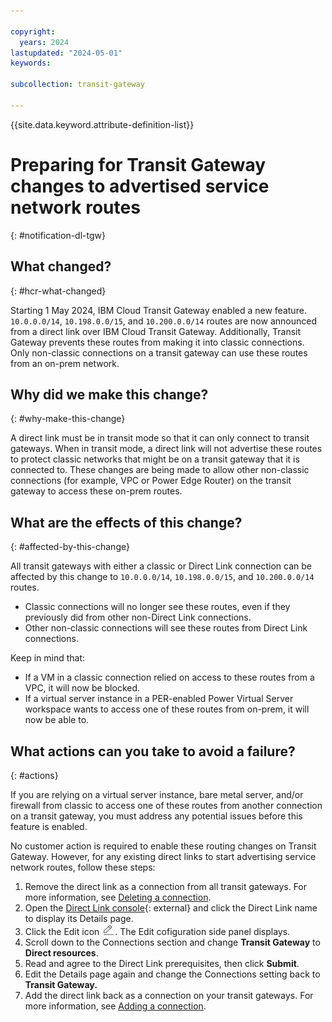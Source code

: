 ```yaml
---

copyright:
  years: 2024
lastupdated: "2024-05-01"
keywords:

subcollection: transit-gateway

---
```


{{site.data.keyword.attribute-definition-list}}

# Preparing for Transit Gateway changes to advertised service network routes
{: #notification-dl-tgw}

## What changed?
{: #hcr-what-changed}

Starting 1 May 2024, IBM Cloud Transit Gateway enabled a new feature. `10.0.0.0/14`, `10.198.0.0/15`, and `10.200.0.0/14` routes are now announced from a direct link over IBM Cloud Transit Gateway. Additionally, Transit Gateway prevents these routes from making it into classic connections. Only non-classic connections on a transit gateway can use these routes from an on-prem network.

## Why did we make this change?
{: #why-make-this-change}

A direct link must be in transit mode so that it can only connect to transit gateways. When in transit mode, a direct link will not advertise these routes to protect classic networks that might be on a transit gateway that it is connected to. These changes are being made to allow other non-classic connections (for example, VPC or Power Edge Router) on the transit gateway to access these on-prem routes.

## What are the effects of this change?
{: #affected-by-this-change}

All transit gateways with either a classic or Direct Link connection can be affected by this change to `10.0.0.0/14`, `10.198.0.0/15`, and `10.200.0.0/14` routes.

 * Classic connections will no longer see these routes, even if they previously did from other non-Direct Link connections.
* Other non-classic connections will see these routes from Direct Link connections.

Keep in mind that:

* If a VM in a classic connection relied on access to these routes from a VPC, it will now be blocked.
* If a virtual server instance in a PER-enabled Power Virtual Server workspace wants to access one of these routes from on-prem, it will now be able to.

## What actions can you take to avoid a failure?
{: #actions}

If you are relying on a virtual server instance, bare metal server, and/or firewall from classic to access one of these routes from another connection on a transit gateway, you must address any potential issues before this feature is enabled.

No customer action is required to enable these routing changes on Transit Gateway. However, for any existing direct links to start advertising service network routes, follow these steps:

1. Remove the direct link as a connection from all transit gateways. For more information, see [Deleting a connection](/docs/transit-gateway?topic=transit-gateway-deleting-connections&interface=ui).
1. Open the [Direct Link console](/interconnectivity/direct-link){: external} and click the Direct Link name to display its Details page.
1. Click the Edit icon ![Edit icon](/images/edit.png). The Edit cofiguration side panel displays.
1. Scroll down to the Connections section and change **Transit Gateway** to **Direct resources**.
1. Read and agree to the Direct Link prerequisites, then click **Submit**.
1. Edit the Details page again and change the Connections setting back to **Transit Gateway.**
1. Add the direct link back as a connection on your transit gateways. For more information, see [Adding a connection](/docs/transit-gateway?topic=transit-gateway-adding-connections&interface=ui).

